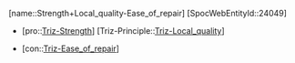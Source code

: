 ﻿---
type: TrizContradiction
aliases:
- Strength+Local_quality-Ease_of_repair
license: CC BY-SA 4.0
copyright: https://github.com/SpocWeb
IsDeleted: false
IsReadOnly: false
Confidential: public
tags: 
- Triz/Contradiction
---
[name::Strength+Local_quality-Ease_of_repair]
[SpocWebEntityId::24049]
+ [pro::[Triz-Strength](tech/Triz/Parameter/Triz-Strength.md)]
[Triz-Principle::[Triz-Local_quality](tech/Triz/Principle/Triz-Local_quality.md)]
- [con::[Triz-Ease_of_repair](tech/Triz/Parameter/Triz-Ease_of_repair.md)]

